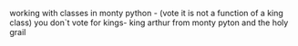 working with classes in monty python - (vote it is not a function of a king class) you don`t vote for kings- king arthur from monty pyton and the holy grail